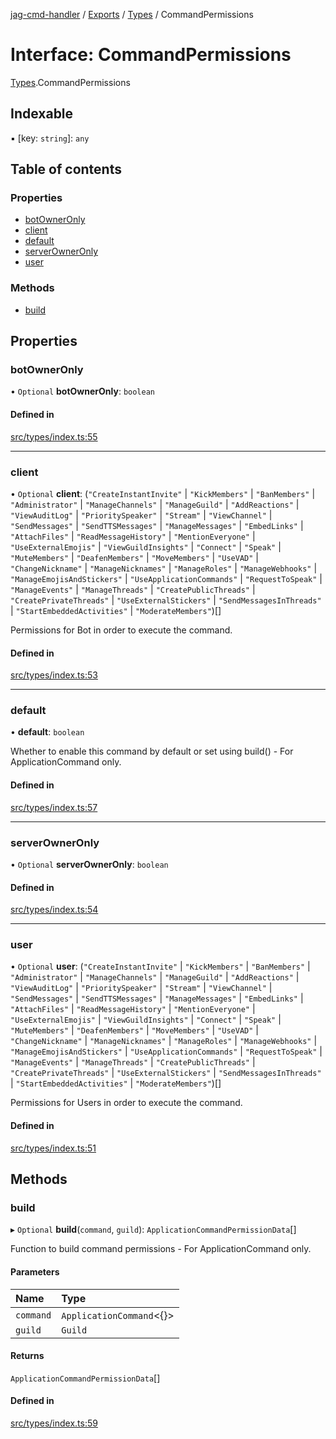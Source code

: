 [jag-cmd-handler](../README.md) / [Exports](../modules.md) / [Types](../modules/Types.md) / CommandPermissions

# Interface: CommandPermissions

[Types](../modules/Types.md).CommandPermissions

## Indexable

▪ [key: `string`]: `any`

## Table of contents

### Properties

- [botOwnerOnly](Types.CommandPermissions.md#botowneronly)
- [client](Types.CommandPermissions.md#client)
- [default](Types.CommandPermissions.md#default)
- [serverOwnerOnly](Types.CommandPermissions.md#serverowneronly)
- [user](Types.CommandPermissions.md#user)

### Methods

- [build](Types.CommandPermissions.md#build)

## Properties

### botOwnerOnly

• `Optional` **botOwnerOnly**: `boolean`

#### Defined in

[src/types/index.ts:55](https://github.com/JAGUARAVI/JagCmdHandler/blob/c9559fb/src/types/index.ts#L55)

___

### client

• `Optional` **client**: (``"CreateInstantInvite"`` \| ``"KickMembers"`` \| ``"BanMembers"`` \| ``"Administrator"`` \| ``"ManageChannels"`` \| ``"ManageGuild"`` \| ``"AddReactions"`` \| ``"ViewAuditLog"`` \| ``"PrioritySpeaker"`` \| ``"Stream"`` \| ``"ViewChannel"`` \| ``"SendMessages"`` \| ``"SendTTSMessages"`` \| ``"ManageMessages"`` \| ``"EmbedLinks"`` \| ``"AttachFiles"`` \| ``"ReadMessageHistory"`` \| ``"MentionEveryone"`` \| ``"UseExternalEmojis"`` \| ``"ViewGuildInsights"`` \| ``"Connect"`` \| ``"Speak"`` \| ``"MuteMembers"`` \| ``"DeafenMembers"`` \| ``"MoveMembers"`` \| ``"UseVAD"`` \| ``"ChangeNickname"`` \| ``"ManageNicknames"`` \| ``"ManageRoles"`` \| ``"ManageWebhooks"`` \| ``"ManageEmojisAndStickers"`` \| ``"UseApplicationCommands"`` \| ``"RequestToSpeak"`` \| ``"ManageEvents"`` \| ``"ManageThreads"`` \| ``"CreatePublicThreads"`` \| ``"CreatePrivateThreads"`` \| ``"UseExternalStickers"`` \| ``"SendMessagesInThreads"`` \| ``"StartEmbeddedActivities"`` \| ``"ModerateMembers"``)[]

Permissions for Bot in order to execute the command.

#### Defined in

[src/types/index.ts:53](https://github.com/JAGUARAVI/JagCmdHandler/blob/c9559fb/src/types/index.ts#L53)

___

### default

• **default**: `boolean`

Whether to enable this command by default or set using build() - For ApplicationCommand only.

#### Defined in

[src/types/index.ts:57](https://github.com/JAGUARAVI/JagCmdHandler/blob/c9559fb/src/types/index.ts#L57)

___

### serverOwnerOnly

• `Optional` **serverOwnerOnly**: `boolean`

#### Defined in

[src/types/index.ts:54](https://github.com/JAGUARAVI/JagCmdHandler/blob/c9559fb/src/types/index.ts#L54)

___

### user

• `Optional` **user**: (``"CreateInstantInvite"`` \| ``"KickMembers"`` \| ``"BanMembers"`` \| ``"Administrator"`` \| ``"ManageChannels"`` \| ``"ManageGuild"`` \| ``"AddReactions"`` \| ``"ViewAuditLog"`` \| ``"PrioritySpeaker"`` \| ``"Stream"`` \| ``"ViewChannel"`` \| ``"SendMessages"`` \| ``"SendTTSMessages"`` \| ``"ManageMessages"`` \| ``"EmbedLinks"`` \| ``"AttachFiles"`` \| ``"ReadMessageHistory"`` \| ``"MentionEveryone"`` \| ``"UseExternalEmojis"`` \| ``"ViewGuildInsights"`` \| ``"Connect"`` \| ``"Speak"`` \| ``"MuteMembers"`` \| ``"DeafenMembers"`` \| ``"MoveMembers"`` \| ``"UseVAD"`` \| ``"ChangeNickname"`` \| ``"ManageNicknames"`` \| ``"ManageRoles"`` \| ``"ManageWebhooks"`` \| ``"ManageEmojisAndStickers"`` \| ``"UseApplicationCommands"`` \| ``"RequestToSpeak"`` \| ``"ManageEvents"`` \| ``"ManageThreads"`` \| ``"CreatePublicThreads"`` \| ``"CreatePrivateThreads"`` \| ``"UseExternalStickers"`` \| ``"SendMessagesInThreads"`` \| ``"StartEmbeddedActivities"`` \| ``"ModerateMembers"``)[]

Permissions for Users in order to execute the command.

#### Defined in

[src/types/index.ts:51](https://github.com/JAGUARAVI/JagCmdHandler/blob/c9559fb/src/types/index.ts#L51)

## Methods

### build

▸ `Optional` **build**(`command`, `guild`): `ApplicationCommandPermissionData`[]

Function to build command permissions - For ApplicationCommand only.

#### Parameters

| Name | Type |
| :------ | :------ |
| `command` | `ApplicationCommand`<{}\> |
| `guild` | `Guild` |

#### Returns

`ApplicationCommandPermissionData`[]

#### Defined in

[src/types/index.ts:59](https://github.com/JAGUARAVI/JagCmdHandler/blob/c9559fb/src/types/index.ts#L59)
